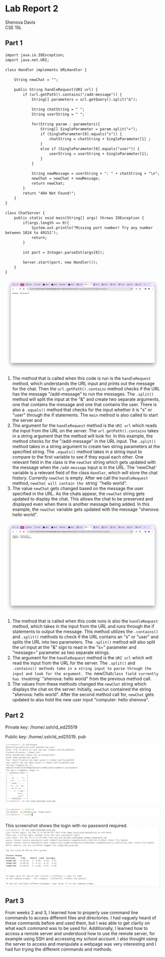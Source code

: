 # Lab Report 2

Shenova Davis  
CSE 15L

## Part 1

```
import java.io.IOException;
import java.net.URI;

class Handler implements URLHandler {

    String newChat = "";
    
    public String handleRequest(URI url) {
        if (url.getPath().contains("/add-message")) {
            String[] parameters = url.getQuery().split("&");

            String chatString = " ";
            String userString = " ";

            for(String param : parameters){
                String[] SingleParameter = param.split("=");
                if (SingleParameter[0].equals("s")) {
                    chatString = chatString + SingleParameter[1] ;
                } 
                else if (SingleParameter[0].equals("user")) {
                    userString = userString + SingleParameter[1];
                }
            }
            
            String newMessage = userString + ": " + chatString + "\n";
            newChat = newChat + newMessage;
            return newChat;
        }
        return "404 Not Found!";
    }
}

class ChatServer {
    public static void main(String[] args) throws IOException {
        if(args.length == 0){
            System.out.println("Missing port number! Try any number between 1024 to 49151");
            return;
        }

        int port = Integer.parseInt(args[0]);

        Server.start(port, new Handler());
    }
}
```

![Image](lab2ss1.png)

1. The method that is called when this code is run is the `handleRequest` method, which understands the URL input and prints out the message for the chat. Then the `url.getPath().contains` method checks if the URL has the message "/add-message" to run the messages. The `.split()` method will split the input at the "&" and create two separate arguments, one that contains the message and one that contains the user. There is also a `.equals()` method that checks for the input whether it is "s" or "user" through the if statements. The `main` method is also called to start the server and 
2. The argument for the `handleRequest` method is the `URI url` which reads the input from the URL on the server. The `url.getPath().contains` takes in a string argument that the method will look for. In this example, the method checks for the "/add-message" in the URL input. The `.split()` method takes in a string argument to create two string parameters at the specified string. The `.equals()` method takes in a string input to compare to the first variable to see if they equal each other. One relevant field in the class is the `newChat` string which gets updated with the message when the `/add-message` input is in the URL. The 'newChat' variable is a relevant field of the class `Handler`, which will store the chat history. Currently `newChat` is empty. After we call the `handleRequest` method, `newChat will contain the `string` "hello world". 
3. The value `newChat` gets changed based on the message the user specified in the URL. As the chats appear, the `newChat` string gets updated to display the chat. This allows the chat to be preserved and displayed even when there is another message being added. In this example, the `newChat` variable gets updated with the message "shenova: hello world".

![Image](lab2ss2.png)
1. The method that is called when this code runs is also the `handleRequest` method, which takes in the input from the URL and runs through the if statements to output the message. This method utilizes the `.contains()` and `.split()` methods to check if the URL contains an "s" or "user" and splits the URL into two parameters. The `.split()` method will also split the url input at the "&" sign to read in the "s=" parameter and "message=" parameter as two separate strings. 
2. The argument for the `handleRequest` method is the `URI url` which will read the input from the URL for the server. The `.split()` and `.contains() methods take in a string input to parse through the input and look for the argument. The `newChat` class field currently has the `string` "shenova: hello world" from the previous method call. 
3. The values from these methods changed the `newChat` string which displays the chat on the server. Initially, `newChat` contained the string "shenova: hello world". After the second method call for, `newChat` gets updated to also hold the new user input "computer: hello shenova".


## Part 2

 Private key: /home/.ssh/id_ed25519
 
 Public key: /home/.ssh/id_ed25519. pub
 
![Image](keys.jpeg)

![Image](Privateandpublickey.jpeg)

This screenshot shows the login with no password required.
![Image](lab2sshlogin.jpeg)

## Part 3
From weeks 2 and 3, I learned how to properly use command line commands to access different files and directories. I had vaguely heard of these commands before and used them, but I was able to get clarity on what each command was to be used for. Additionally, I learned how to access a remote server and understood how to use the remote server, for example using SSH and accessing my school account. I also thought using the server to access and manipulate a webpage was very interesting and I had fun trying the different commands and methods. 
